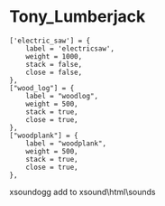 # Tony_Lumberjack
	['electric_saw'] = {
		label = 'electricsaw',
		weight = 1000,
		stack = false,
		close = false,
	},
	["wood_log"] = {
		label = "woodlog",
		weight = 500,
		stack = true,
		close = true,
	},
	["woodplank"] = {
		label = "woodplank",
		weight = 500,
		stack = true,
		close = true,
	}, 

xsoundogg add to  xsound\html\sounds
